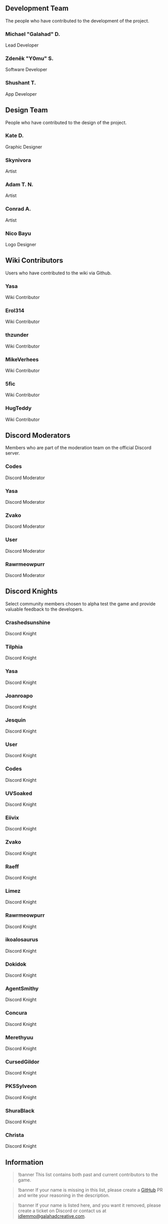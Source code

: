 <div class="space-y-8 py-6">
<!-- Development Team -->
<div class="space-y-4">
<h2 class="text-2xl font-semibold border-b border-gray-700 pb-1">Development Team</h2>
The people who have contributed to the development of the project.

<div class="grid grid-cols-1 md:grid-cols-2 lg:grid-cols-3 gap-3">
<div class="bg-gray-800 rounded-lg p-3 shadow-md hover:shadow-lg transition-shadow duration-300">
<h3 class="text-lg font-medium !mt-0 !mb-0">Michael "Galahad" D.</h3>
<p class="text-gray-400 text-sm">Lead Developer</p>
</div>

<div class="bg-gray-800 rounded-lg p-3 shadow-md hover:shadow-lg transition-shadow duration-300">
<h3 class="text-lg font-medium !mt-0 !mb-0">Zdeněk "Y0mu" S.</h3>
<p class="text-gray-400 text-sm">Software Developer</p>
</div>

<div class="bg-gray-800 rounded-lg p-3 shadow-md hover:shadow-lg transition-shadow duration-300">
<h3 class="text-lg font-medium !mt-0 !mb-0">Shushant T.</h3>
<p class="text-gray-400 text-sm">App Developer</p>
</div>
</div>
</div>

<!-- Design Team -->
<div class="space-y-4">
<h2 class="text-2xl font-semibold border-b border-gray-700 pb-1">Design Team</h2>
People who have contributed to the design of the project.

<div class="grid grid-cols-1 md:grid-cols-2 lg:grid-cols-3 gap-3">

<div class="bg-gray-800 rounded-lg p-3 shadow-md hover:shadow-lg transition-shadow duration-300">
<h3 class="text-lg font-medium !mt-0 !mb-0">Kate D.</h3>
<p class="text-gray-400 text-sm">Graphic Designer</p>
</div>

<div class="bg-gray-800 rounded-lg p-3 shadow-md hover:shadow-lg transition-shadow duration-300">
<h3 class="text-lg font-medium !mt-0 !mb-0">Skynivora</h3>
<p class="text-gray-400 text-sm">Artist</p>
</div>


<div class="bg-gray-800 rounded-lg p-3 shadow-md hover:shadow-lg transition-shadow duration-300">
<h3 class="text-lg font-medium !mt-0 !mb-0">Adam T. N.</h3>
<p class="text-gray-400 text-sm">Artist</p>
</div>

<div class="bg-gray-800 rounded-lg p-3 shadow-md hover:shadow-lg transition-shadow duration-300">
<h3 class="text-lg font-medium !mt-0 !mb-0">Conrad A.</h3>
<p class="text-gray-400 text-sm">Artist</p>
</div>

<div class="bg-gray-800 rounded-lg p-3 shadow-md hover:shadow-lg transition-shadow duration-300">
<h3 class="text-lg font-medium !mt-0 !mb-0">Nico Bayu</h3>
<p class="text-gray-400 text-sm">Logo Designer</p>
</div>

</div>
</div>

<!-- Community Contributors -->
<div class="space-y-4">
<h2 class="text-2xl font-semibold border-b border-gray-700 pb-1">Wiki Contributors</h2>
Users who have contributed to the wiki via Github.

<div class="grid grid-cols-1 md:grid-cols-2 lg:grid-cols-3 gap-3">

<div class="bg-gray-800 rounded-lg p-3 shadow-md hover:shadow-lg transition-shadow duration-300">
<h3 class="text-lg font-medium !mt-0 !mb-0">Yasa</h3>
<p class="text-gray-400 text-sm">Wiki Contributor</p>
</div>

<div class="bg-gray-800 rounded-lg p-3 shadow-md hover:shadow-lg transition-shadow duration-300">
<h3 class="text-lg font-medium !mt-0 !mb-0">Erol314</h3>
<p class="text-gray-400 text-sm">Wiki Contributor</p>
</div>

<div class="bg-gray-800 rounded-lg p-3 shadow-md hover:shadow-lg transition-shadow duration-300">
<h3 class="text-lg font-medium !mt-0 !mb-0">thzunder</h3>
<p class="text-gray-400 text-sm">Wiki Contributor</p>
</div>

<div class="bg-gray-800 rounded-lg p-3 shadow-md hover:shadow-lg transition-shadow duration-300">
<h3 class="text-lg font-medium !mt-0 !mb-0">MikeVerhees</h3>
<p class="text-gray-400 text-sm">Wiki Contributor</p>
</div>

<div class="bg-gray-800 rounded-lg p-3 shadow-md hover:shadow-lg transition-shadow duration-300">
<h3 class="text-lg font-medium !mt-0 !mb-0">5fic</h3>
<p class="text-gray-400 text-sm">Wiki Contributor</p>
</div>

<div class="bg-gray-800 rounded-lg p-3 shadow-md hover:shadow-lg transition-shadow duration-300">
<h3 class="text-lg font-medium !mt-0 !mb-0">HugTeddy</h3>
<p class="text-gray-400 text-sm">Wiki Contributor</p>
</div>

</div>
</div>

<!-- Discord Moderators -->
<div class="space-y-4">
<h2 class="text-2xl font-semibold border-b border-gray-700 pb-1">Discord Moderators</h2>
Members who are part of the moderation team on the official Discord server.

<div class="grid grid-cols-1 md:grid-cols-2 lg:grid-cols-3 gap-3">

<div class="bg-gray-800 rounded-lg p-3 shadow-md hover:shadow-lg transition-shadow duration-300">
<h3 class="text-lg font-medium !mt-0 !mb-0">Codes</h3>
<p class="text-gray-400 text-sm">Discord Moderator</p>
</div>

<div class="bg-gray-800 rounded-lg p-3 shadow-md hover:shadow-lg transition-shadow duration-300">
<h3 class="text-lg font-medium !mt-0 !mb-0">Yasa</h3>
<p class="text-gray-400 text-sm">Discord Moderator</p>
</div>

<div class="bg-gray-800 rounded-lg p-3 shadow-md hover:shadow-lg transition-shadow duration-300">
<h3 class="text-lg font-medium !mt-0 !mb-0">Zvako</h3>
<p class="text-gray-400 text-sm">Discord Moderator</p>
</div>

<div class="bg-gray-800 rounded-lg p-3 shadow-md hover:shadow-lg transition-shadow duration-300">
<h3 class="text-lg font-medium !mt-0 !mb-0">User</h3>
<p class="text-gray-400 text-sm">Discord Moderator</p>
</div>

<div class="bg-gray-800 rounded-lg p-3 shadow-md hover:shadow-lg transition-shadow duration-300">
<h3 class="text-lg font-medium !mt-0 !mb-0">Rawrmeowpurr</h3>
<p class="text-gray-400 text-sm">Discord Moderator</p>
</div>

</div>
</div>

<!-- Discord Knights -->
<div class="space-y-4">
<h2 class="text-2xl font-semibold border-b border-gray-700 pb-1">Discord Knights</h2>
Select community members chosen to alpha test the game and provide valuable feedback to the developers.

<div class="grid grid-cols-1 md:grid-cols-2 lg:grid-cols-3 gap-3">

<div class="bg-gray-800 rounded-lg p-3 shadow-md hover:shadow-lg transition-shadow duration-300">
<h3 class="text-lg font-medium !mt-0 !mb-0">Crashedsunshine</h3>
<p class="text-gray-400 text-sm">Discord Knight</p>
</div>

<div class="bg-gray-800 rounded-lg p-3 shadow-md hover:shadow-lg transition-shadow duration-300">
<h3 class="text-lg font-medium !mt-0 !mb-0">Tilphia</h3>
<p class="text-gray-400 text-sm">Discord Knight</p>
</div>

<div class="bg-gray-800 rounded-lg p-3 shadow-md hover:shadow-lg transition-shadow duration-300">
<h3 class="text-lg font-medium !mt-0 !mb-0">Yasa</h3>
<p class="text-gray-400 text-sm">Discord Knight</p>
</div>

<div class="bg-gray-800 rounded-lg p-3 shadow-md hover:shadow-lg transition-shadow duration-300">
<h3 class="text-lg font-medium !mt-0 !mb-0">Joanroapo</h3>
<p class="text-gray-400 text-sm">Discord Knight</p>
</div>

<div class="bg-gray-800 rounded-lg p-3 shadow-md hover:shadow-lg transition-shadow duration-300">
<h3 class="text-lg font-medium !mt-0 !mb-0">Jesquin</h3>
<p class="text-gray-400 text-sm">Discord Knight</p>
</div>

<div class="bg-gray-800 rounded-lg p-3 shadow-md hover:shadow-lg transition-shadow duration-300">
<h3 class="text-lg font-medium !mt-0 !mb-0">User</h3>
<p class="text-gray-400 text-sm">Discord Knight</p>
</div>

<div class="bg-gray-800 rounded-lg p-3 shadow-md hover:shadow-lg transition-shadow duration-300">
<h3 class="text-lg font-medium !mt-0 !mb-0">Codes</h3>
<p class="text-gray-400 text-sm">Discord Knight</p>
</div>

<div class="bg-gray-800 rounded-lg p-3 shadow-md hover:shadow-lg transition-shadow duration-300">
<h3 class="text-lg font-medium !mt-0 !mb-0">UVSoaked</h3>
<p class="text-gray-400 text-sm">Discord Knight</p>
</div>

<div class="bg-gray-800 rounded-lg p-3 shadow-md hover:shadow-lg transition-shadow duration-300">
<h3 class="text-lg font-medium !mt-0 !mb-0">Eiivix</h3>
<p class="text-gray-400 text-sm">Discord Knight</p>
</div>

<div class="bg-gray-800 rounded-lg p-3 shadow-md hover:shadow-lg transition-shadow duration-300">
<h3 class="text-lg font-medium !mt-0 !mb-0">Zvako</h3>
<p class="text-gray-400 text-sm">Discord Knight</p>
</div>

<div class="bg-gray-800 rounded-lg p-3 shadow-md hover:shadow-lg transition-shadow duration-300">
<h3 class="text-lg font-medium !mt-0 !mb-0">Raeff</h3>
<p class="text-gray-400 text-sm">Discord Knight</p>
</div>

<div class="bg-gray-800 rounded-lg p-3 shadow-md hover:shadow-lg transition-shadow duration-300">
<h3 class="text-lg font-medium !mt-0 !mb-0">Limez</h3>
<p class="text-gray-400 text-sm">Discord Knight</p>
</div>

<div class="bg-gray-800 rounded-lg p-3 shadow-md hover:shadow-lg transition-shadow duration-300">
<h3 class="text-lg font-medium !mt-0 !mb-0">Rawrmeowpurr</h3>
<p class="text-gray-400 text-sm">Discord Knight</p>
</div>

<div class="bg-gray-800 rounded-lg p-3 shadow-md hover:shadow-lg transition-shadow duration-300">
<h3 class="text-lg font-medium !mt-0 !mb-0">ikoalosaurus</h3>
<p class="text-gray-400 text-sm">Discord Knight</p>
</div>

<div class="bg-gray-800 rounded-lg p-3 shadow-md hover:shadow-lg transition-shadow duration-300">
<h3 class="text-lg font-medium !mt-0 !mb-0">Dokidok</h3>
<p class="text-gray-400 text-sm">Discord Knight</p>
</div>

<div class="bg-gray-800 rounded-lg p-3 shadow-md hover:shadow-lg transition-shadow duration-300">
<h3 class="text-lg font-medium !mt-0 !mb-0">AgentSmithy</h3>
<p class="text-gray-400 text-sm">Discord Knight</p>
</div>

<div class="bg-gray-800 rounded-lg p-3 shadow-md hover:shadow-lg transition-shadow duration-300">
<h3 class="text-lg font-medium !mt-0 !mb-0">Concura</h3>
<p class="text-gray-400 text-sm">Discord Knight</p>
</div>

<div class="bg-gray-800 rounded-lg p-3 shadow-md hover:shadow-lg transition-shadow duration-300">
<h3 class="text-lg font-medium !mt-0 !mb-0">Merethyuu</h3>
<p class="text-gray-400 text-sm">Discord Knight</p>
</div>

<div class="bg-gray-800 rounded-lg p-3 shadow-md hover:shadow-lg transition-shadow duration-300">
<h3 class="text-lg font-medium !mt-0 !mb-0">CursedGildor</h3>
<p class="text-gray-400 text-sm">Discord Knight</p>
</div>

<div class="bg-gray-800 rounded-lg p-3 shadow-md hover:shadow-lg transition-shadow duration-300">
<h3 class="text-lg font-medium !mt-0 !mb-0">PKSSylveon</h3>
<p class="text-gray-400 text-sm">Discord Knight</p>
</div>

<div class="bg-gray-800 rounded-lg p-3 shadow-md hover:shadow-lg transition-shadow duration-300">
<h3 class="text-lg font-medium !mt-0 !mb-0">ShuraBlack</h3>
<p class="text-gray-400 text-sm">Discord Knight</p>
</div>

<div class="bg-gray-800 rounded-lg p-3 shadow-md hover:shadow-lg transition-shadow duration-300">
<h3 class="text-lg font-medium !mt-0 !mb-0">Christa</h3>
<p class="text-gray-400 text-sm">Discord Knight</p>
</div>

</div>
</div>

<!-- Information -->
<div class="space-y-4">
<h2 class="text-2xl font-semibold border-b border-gray-700 pb-1">Information</h2>


>!banner This list contains both past and current contributors to the game.

>!banner If your name is missing in this list, please create a <a href='https://github.com/galahad-creative/idle-mmo-wiki' class='text-yellow-400'>GitHub</a> PR and write your reasoning in the description.

>!banner If your name is listed here, and you want it removed, please create a ticket on Discord or contact us at idlemmo@galahadcreative.com.




</div>
</div>
